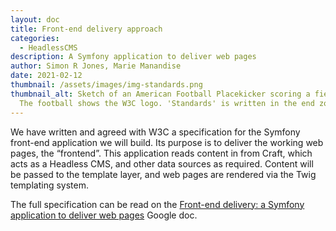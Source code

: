 ```yaml
---
layout: doc
title: Front-end delivery approach
categories:
  - HeadlessCMS
description: A Symfony application to deliver web pages
author: Simon R Jones, Marie Manandise
date: 2021-02-12
thumbnail: /assets/images/img-standards.png
thumbnail_alt: Sketch of an American Football Placekicker scoring a field goal.
  The football shows the W3C logo. 'Standards' is written in the end zone.
---
```

We have written and agreed with W3C a specification for the Symfony front-end application we will build. Its purpose is to deliver the working web pages, the “frontend”. This application reads content in from Craft, which acts as a Headless CMS, and other data sources as required. Content will be passed to the template layer, and web pages are rendered via the Twig templating system.

The full specification can be read on the [Front-end delivery: a Symfony application to deliver web pages](https://docs.google.com/document/d/1nomJ3nlawS3sYAJBGZ8f2xzf1SysLGF8dLrl_L1oScc) Google doc. 


